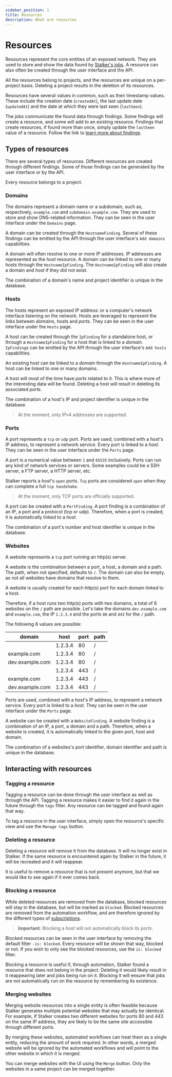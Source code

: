 ```yaml
---
sidebar_position: 1
title: Resources
description: What are resources
---
```


# Resources

Resources represent the core entities of an exposed network. They are used to store and show the data found by [Stalker's jobs](/docs/concepts/jobs). A resource can also often be created through the user interface and the API.

All the resources belong to projects, and the resources are unique on a per-project basis. Deleting a project results in the deletion of its resources.

Resources have several values in common, such as their timestamp values. These include the creation date (`createdAt`), the last update date (`updatedAt`) and the date at which they were last seen (`lastSeen`).

The jobs communicate the found data through findings. Some findings will create a resource, and some will add to an existing resource. Findings that create resources, if found more than once, simply update the `lastSeen` value of a resource. Follow the link to [learn more about findings](/docs/concepts/findings).

## Types of resources

There are several types of resources. Different resources are created through different findings. Some of those findings can be generated by the user interface or by the API.

Every resource belongs to a project.

### Domains

The domains represent a domain name or a subdomain, such as, respectively, `example.com` and `subdomain.example.com`. They are used to store and show DNS-related information. They can be seen in the user interface under the `Domains` page.

A domain can be created through the `HostnameFinding`. Several of these findings can be emitted by the API through the user interface's `Add domains` capabilities.

A domain will often resolve to one or more IP addresses. IP addresses are represented as the *host* resource. A domain can be linked to one or many *hosts* through the `HostnameIpFinding`. The `HostnameIpFinding` will also create a domain and *host* if they did not exist.

The combination of a domain's name and project identifier is unique in the database.

### Hosts

The hosts represent an exposed IP address: or a computer's network interface listening on the network. Hosts are leveraged to represent the links between *domains*, hosts and *ports*. They can be seen in the user interface under the `Hosts` page.

A host can be created through the `IpFinding` for a standalone host, or through a `HostnameIpFinding` for a host that is linked to a *domain*. `IpFinding`s can be emitted by the API through the user interface's `Add hosts` capabilities.

An existing host can be linked to a *domain* through the `HostnameIpFinding`. A host can be linked to one or many domains.

A host will most of the time have *ports* related to it. This is where more of the interesting data will be found. Deleting a host will result in deleting its associated *ports*.

The combination of a host's IP and project identifier is unique in the database.

> At the moment, only IPv4 addresses are supported.

### Ports

A port represents a `tcp` or `udp` port. Ports are used, combined with a *host*'s IP address, to represent a network service. Every port is linked to a *host*. They can be seen in the user interface under the `Ports` page.

A port is a numerical value between `1` and `65535` inclusively. Ports can run any kind of network services or servers. Some examples could be a SSH server, a FTP server, a HTTP server, etc.

Stalker reports a *host*'s `open` ports. `Tcp` ports are considered `open` when they can complete a full `tcp handshake`.

> At the moment, only TCP ports are officially supported.

A port can be created with a `PortFinding`. A port finding is a combination of an IP, a port and a protocol (tcp or udp). Therefore, when a port is created, it is automatically linked to a *host*.

The combination of a port's number and host identifier is unique in the database.

### Websites

A website represents a `tcp` port running an http(s) server.

A website is the combination between a port, a host, a domain and a path. The path, when not specified, defaults to `/`. The domain can also be empty, as not all websites have domains that resolve to them.

A website is usually created for each http(s) port for each domain linked to a host.

Therefore, if a host runs two http(s) ports with two domains, a total of 6 websites on the `/` path are possible. Let's take the domains `dev.example.com` and `example.com`, the IP `1.2.3.4` and the ports `80` and `443` for the `/` path.

The following 6 values are possible:

| domain          | host    | port | path |
| --------------- | ------- | ---- | ---- |
|                 | 1.2.3.4 | 80   | /    |
| example.com     | 1.2.3.4 | 80   | /    |
| dev.example.com | 1.2.3.4 | 80   | /    |
|                 | 1.2.3.4 | 443  | /    |
| example.com     | 1.2.3.4 | 443  | /    |
| dev.example.com | 1.2.3.4 | 443  | /    |

Ports are used, combined with a *host*'s IP address, to represent a network service. Every port is linked to a *host*. They can be seen in the user interface under the `Ports` page.

A website can be created with a `WebsiteFinding`. A website finding is a combination of an IP, a port, a domain and a path. Therefore, when a website is created, it is automatically linked to the given port, host and domain.

The combination of a websites's port identifier, domain identifier and path is unique in the database.

## Interacting with resources

### Tagging a resource

Tagging a resource can be done through the user interface as well as through the API. Tagging a resource makes it easier to find it again in the future through the `tags` filter. Any resource can be tagged and found again that way.

To tag a resource in the user interface, simply open the resource's specific view and use the `Manage tags` button.

### Deleting a resource

Deleting a resource will remove it from the database. It will no longer exist in Stalker. If the same resource is encountered again by Stalker in the future, it will be recreated and it will reappear.

It is useful to remove a resource that is not present anymore, but that we would like to see again if it ever comes back.

### Blocking a resource

While deleted resources are removed from the database, blocked resources will stay in the database, but will be marked as `blocked`. Blocked resources are removed from the automation workflow, and are therefore ignored by the different types of [subscriptions](/docs/concepts/subscriptions).

> **Important**: Blocking a *host* will not automatically block its *ports*.

Blocked resources can be seen in the user interface by removing the default filter `-is: blocked`. Every resource will be shown that way, blocked or not. If you wish to only see the blocked resources, use the `is: blocked` filter.

Blocking a resource is useful if, through automation, Stalker found a resource that does not belong in the project. Deleting it would likely result in it reappearing later and jobs being run on it. Blocking it will ensure that jobs are not automatically run on the resource by remembering its existence.

### Merging websites

Merging website resources into a single entity is often feasible because Stalker generates multiple potential websites that may actually be identical. For example, if Stalker creates two different websites for ports 80 and 443 on the same IP address, they are likely to be the same site accessible through different ports.

By merging these websites, automated workflows can treat them as a single entity, reducing the amount of work required. In other words, a merged website will be ignored by the automated workflows and will point to the other website in which it is merged.

You can merge websites with the UI using the `Merge` button. Only the websites in a same project can be merged together.
